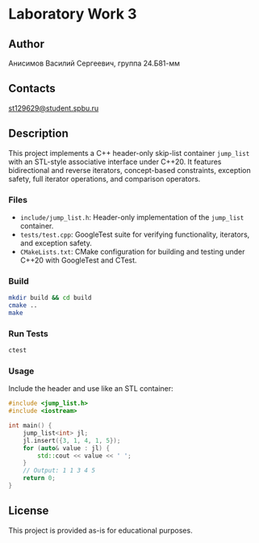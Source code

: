 # Laboratory Work 3

## Author

Анисимов Василий Сергеевич, группа 24.Б81-мм

## Contacts

st129629@student.spbu.ru

## Description

This project implements a C++ header-only skip-list container `jump_list` with an STL-style associative interface under C++20. It features bidirectional and reverse iterators, concept-based constraints, exception safety, full iterator operations, and comparison operators.

### Files

- `include/jump_list.h`: Header-only implementation of the `jump_list` container.
- `tests/test.cpp`: GoogleTest suite for verifying functionality, iterators, and exception safety.
- `CMakeLists.txt`: CMake configuration for building and testing under C++20 with GoogleTest and CTest.

### Build

```bash
mkdir build && cd build
cmake ..
make
```

### Run Tests

```bash
ctest
```

### Usage

Include the header and use like an STL container:

```cpp
#include <jump_list.h>
#include <iostream>

int main() {
    jump_list<int> jl;
    jl.insert({3, 1, 4, 1, 5});
    for (auto& value : jl) {
        std::cout << value << ' ';
    }
    // Output: 1 1 3 4 5
    return 0;
}
``` 

## License

This project is provided as-is for educational purposes.
